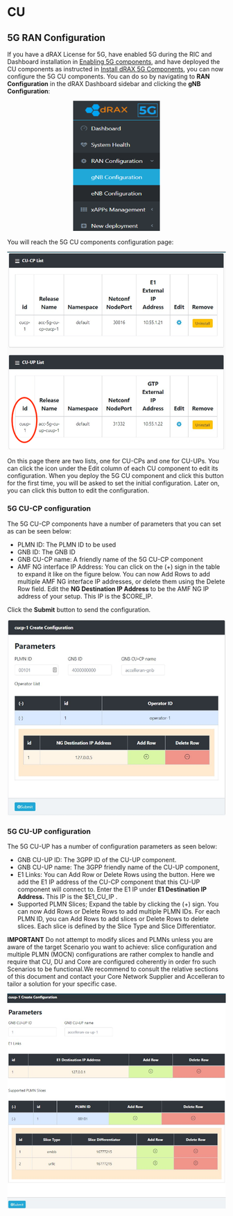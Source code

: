 # CU

## 5G RAN Configuration

If you have a dRAX License for 5G, have enabled 5G during the RIC and Dashboard installation in [Enabling 5G components](#enabling-5g-components), and have deployed the CU components as instructed in [Install dRAX 5G Components](#install-drax-5g-components), you can now configure the 5G CU components.
You can do so by navigating to **RAN Configuration** in the dRAX Dashboard sidebar and clicking the **gNB Configuration**:

<p align="center">
  <img width="200" height="300" src="../../drax-install/images/dashboard-sidebar-5g-config-menu.png">
</p>


You will reach the 5G CU components configuration page:

![5G CU Components configuration page](../../drax-install/images/dashboard-cu-config-page.png)

On this page there are two lists, one for CU-CPs and one for CU-UPs.
You can click the icon under the Edit column of each CU component to edit its configuration.
When you deploy the 5G CU component and click this button for the first time, you will be asked to set the initial configuration.
Later on, you can click this button to edit the configuration.

### 5G CU-CP configuration

The 5G CU-CP components have a number of parameters that you can set as can be seen below:

* PLMN ID: The PLMN ID to be used
* GNB ID: The GNB ID
* GNB CU-CP name: A friendly name of the 5G CU-CP component
* AMF NG interface IP Address: You can click on the (+) sign in the table to expand it like on the figure below. You can now Add Rows to add multiple AMF NG interface IP addresses, or delete them using the Delete Row field. Edit the **NG Destination IP Address** to be the AMF NG IP address of your setup. This IP is the $CORE_IP.

Click the **Submit** button to send the configuration.

![5G CU-CP Configuration parameters](../../drax-install/images/dashboard-cu-cp-config.png)

### 5G CU-UP configuration

The 5G CU-UP has a number of configuration parameters as seen below:

* GNB CU-UP ID: The 3GPP ID of the CU-UP component.
* GNB CU-UP name: The 3GPP friendly name of the CU-UP component,
* E1 Links: You can Add Row or Delete Rows using the button. Here we add the E1 IP address of the CU-CP component that this CU-UP component will connect to. Enter the E1 IP under **E1 Destination IP Address.** This IP is the $E1_CU_IP . 
* Supported PLMN Slices; Expand the table by clicking the (+) sign. You can now Add Rows or Delete Rows to add multiple PLMN IDs. For each PLMN ID, you can Add Rows to add slices or Delete Rows to delete slices. Each slice is defined by the Slice Type and Slice Differentiator.

**IMPORTANT**  Do not attempt to modify slices and PLMNs unless you are aware of the target Scenario you want to achieve: slice configuration and multiple PLMN (MOCN) configurations are rather complex to handle and require that CU, DU and Core are configured coherently in order fro such Scenarios to be functional.We recommend to consult the relative sections of this document and contact your Core Network Supplier and Accelleran to tailor a solution for your specific case. 

![5G CU-UP Configuration parameters](../../drax-install/images/dashboard-cu-up-config.png)
